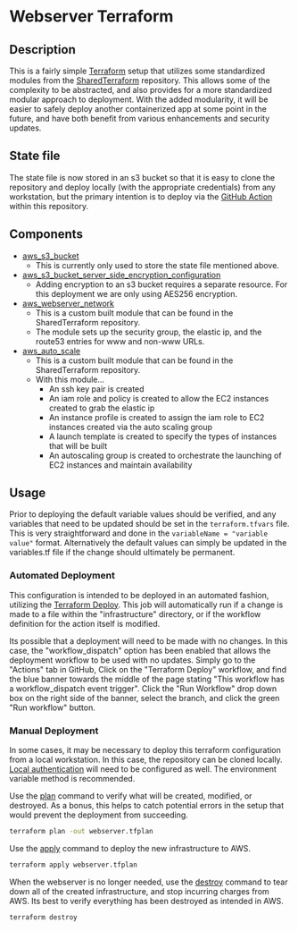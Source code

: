 # Webserver Terraform


## Description
This is a fairly simple [Terraform](https://www.terraform.io/) setup that utilizes some standardized modules from the [SharedTerraform](TheBatchelorFamily/SharedTerraform) repository.
This allows some of the complexity to be abstracted, and also provides for a more standardized modular approach to deployment.
With the added modularity, it will be easier to safely deploy another containerized app at some point in the future, and have both benefit from various enhancements and security updates.

## State file
The state file is now stored in an s3 bucket so that it is easy to clone the repository and deploy locally (with the appropriate credentials) from any workstation, but the primary intention is to deploy via the [GitHub Action](../.github/workflows/terraform-deploy.yml) within this repository.

## Components
* [aws_s3_bucket](https://registry.terraform.io/providers/hashicorp/aws/latest/docs/resources/s3_bucket)
  * This is currently only used to store the state file mentioned above.
* [aws_s3_bucket_server_side_encryption_configuration](https://registry.terraform.io/providers/hashicorp/aws/latest/docs/resources/s3_bucket_server_side_encryption_configuration)
  * Adding encryption to an s3 bucket requires a separate resource. For this deployment we are only using AES256 encryption.
* [aws_webserver_network](TheBatchelorFamily/SharedTerraform)
  * This is a custom built module that can be found in the SharedTerraform repository.
  * The module sets up the security group, the elastic ip, and the route53 entries for www and non-www URLs.
* [aws_auto_scale](TheBatchelorFamily/SharedTerraform)
  * This is a custom built module that can be found in the SharedTerraform repository.
  * With this module...
    * An ssh key pair is created
    * An iam role and policy is created to allow the EC2 instances created to grab the elastic ip
    * An instance profile is created to assign the iam role to EC2 instances created via the auto scaling group
    * A launch template is created to specify the types of instances that will be built
    * An autoscaling group is created to orchestrate the launching of EC2 instances and maintain availability

## Usage
Prior to deploying the default variable values should be verified, and any variables that need to be updated should be set in the `terraform.tfvars` file.
This is very straightforward and done in the `variableName = "variable value"` format. Alternatively the default values can simply be updated in the variables.tf file if the change should ultimately be permanent.

### Automated Deployment
This configuration is intended to be deployed in an automated fashion, utilizing the [Terraform Deploy](../.github/workflows/terraform-deploy.yml).
This job will automatically run if a change is made to a file within the "infrastructure" directory, or if the workflow definition for the action itself is modified.

Its possible that a deployment will need to be made with no changes.
In this case, the "workflow_dispatch" option has been enabled that allows the deployment workflow to be used with no updates.
Simply go to the "Actions" tab in GitHub, Click on the "Terraform Deploy" workflow, and find the blue banner towards the middle of the page stating "This workflow has a workflow_dispatch event trigger".
Click the "Run Workflow" drop down box on the right side of the banner, select the branch, and click the green "Run workflow" button.

### Manual Deployment
In some cases, it may be necessary to deploy this terraform configuration from a local workstation. In this case, the repository can be cloned locally. [Local authentication](https://registry.terraform.io/providers/hashicorp/aws/latest/docs#environment-variables) will need to be configured as well. The environment variable method is recommended.


Use the [plan](https://www.terraform.io/cli/commands/plan) command to verify what will be created, modified, or destroyed.
As a bonus, this helps to catch potential errors in the setup that would prevent the deployment from succeeding.
```bash
terraform plan -out webserver.tfplan
```

Use the [apply](https://www.terraform.io/cli/commands/apply) command to deploy the new infrastructure to AWS.
```bash
terraform apply webserver.tfplan
```

When the webserver is no longer needed, use the [destroy](https://www.terraform.io/cli/commands/destroy) command to tear down all of the created infrastructure, and stop incurring charges from AWS.
Its best to verify everything has been destroyed as intended in AWS.
```bash
terraform destroy
```